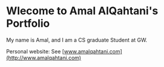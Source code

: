 # Wlecome to Amal AlQahtani's Portfolio

My name is Amal, and I am a CS graduate Student at GW.

Personal website:
See [www.amalqahtani.com](http://www.amalqahtani.com)

